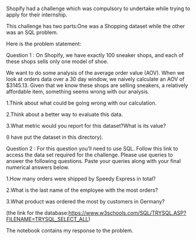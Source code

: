 Shopify had a challenge which was compulsory to undertake while trying to apply for their internship.

This challenge has two parts:One was a Shopping dataset while the other was an SQL problem.

Here is the problem statement:

Question 1 : On Shopify, we have exactly 100 sneaker shops, and each of these shops sells only one model of shoe. 

We want to do some analysis of the average order value (AOV). When we look at orders data over a 30 day window, 
we naively calculate an AOV of $3145.13. Given that we know these shops are selling sneakers, a relatively affordable item, 
something seems wrong with our analysis.

1.Think about what could be going wrong with our calculation. 

2.Think about a better way to evaluate this data.

3.What metric would you report for this dataset?What is its value?

(I have put the dataset in this directory).

Question 2 : For this question you’ll need to use SQL. Follow this link to access the data set required for the challenge. 
Please use queries to answer the following questions. Paste your queries along with your final numerical answers below.

1.How many orders were shipped by Speedy Express in total?

2.What is the last name of the employee with the most orders?

3.What product was ordered the most by customers in Germany?

(the link for the database:https://www.w3schools.com/SQL/TRYSQL.ASP?FILENAME=TRYSQL_SELECT_ALL)

The notebook contains my response to the problem.
